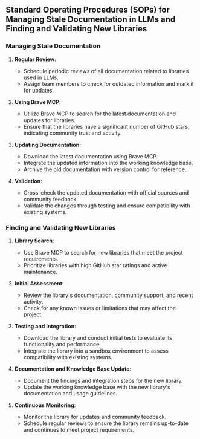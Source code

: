 ## Standard Operating Procedures (SOPs) for Managing Stale Documentation in LLMs and Finding and Validating New Libraries

### Managing Stale Documentation
1. **Regular Review**:
   - Schedule periodic reviews of all documentation related to libraries used in LLMs.
   - Assign team members to check for outdated information and mark it for updates.

2. **Using Brave MCP**:
   - Utilize Brave MCP to search for the latest documentation and updates for libraries.
   - Ensure that the libraries have a significant number of GitHub stars, indicating community trust and activity.

3. **Updating Documentation**:
   - Download the latest documentation using Brave MCP.
   - Integrate the updated information into the working knowledge base.
   - Archive the old documentation with version control for reference.

4. **Validation**:
   - Cross-check the updated documentation with official sources and community feedback.
   - Validate the changes through testing and ensure compatibility with existing systems.

### Finding and Validating New Libraries
1. **Library Search**:
   - Use Brave MCP to search for new libraries that meet the project requirements.
   - Prioritize libraries with high GitHub star ratings and active maintenance.

2. **Initial Assessment**:
   - Review the library's documentation, community support, and recent activity.
   - Check for any known issues or limitations that may affect the project.

3. **Testing and Integration**:
   - Download the library and conduct initial tests to evaluate its functionality and performance.
   - Integrate the library into a sandbox environment to assess compatibility with existing systems.

4. **Documentation and Knowledge Base Update**:
   - Document the findings and integration steps for the new library.
   - Update the working knowledge base with the new library's documentation and usage guidelines.

5. **Continuous Monitoring**:
   - Monitor the library for updates and community feedback.
   - Schedule regular reviews to ensure the library remains up-to-date and continues to meet project requirements.